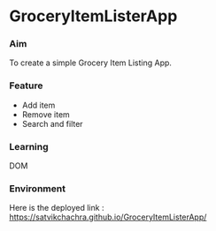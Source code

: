# GroceryItemListerApp

### Aim
To create a simple Grocery Item Listing App.

### Feature
* Add item
* Remove item
* Search and filter

### Learning
DOM

### Environment
Here is the deployed link : https://satvikchachra.github.io/GroceryItemListerApp/
